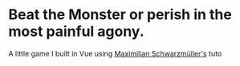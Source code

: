 # Beat the Monster or perish in the most painful agony.

A little game I built in Vue using [Maximilian Schwarzmüller's](https://twitter.com/maxedapps) tuto